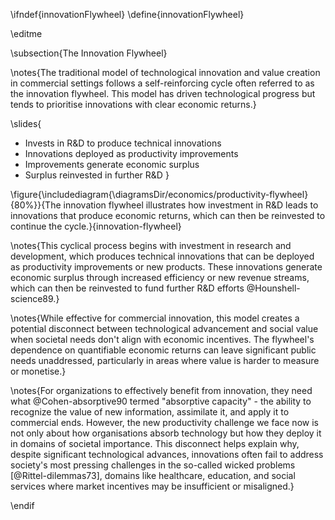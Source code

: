 \ifndef{innovationFlywheel}
\define{innovationFlywheel}

\editme

\subsection{The Innovation Flywheel}

\notes{The traditional model of technological innovation and value creation in commercial settings follows a self-reinforcing cycle often referred to as the innovation flywheel. This model has driven technological progress but tends to prioritise innovations with clear economic returns.}

\slides{
* Invests in R&D to produce technical innovations
* Innovations deployed as productivity improvements
* Improvements generate economic surplus
* Surplus reinvested in further R&D
}

\figure{\includediagram{\diagramsDir/economics/productivity-flywheel}{80%}}{The innovation flywheel illustrates how investment in R&D leads to innovations that produce economic returns, which can then be reinvested to continue the cycle.}{innovation-flywheel}

\notes{This cyclical process begins with investment in research and development, which produces technical innovations that can be deployed as productivity improvements or new products. These innovations generate economic surplus through increased efficiency or new revenue streams, which can then be reinvested to fund further R&D efforts @Hounshell-science89.}

\notes{While effective for commercial innovation, this model creates a potential disconnect between technological advancement and social value when societal needs don't align with economic incentives. The flywheel's dependence on quantifiable economic returns can leave significant public needs unaddressed, particularly in areas where value is harder to measure or monetise.}

\notes{For organizations to effectively benefit from innovation, they need what @Cohen-absorptive90 termed "absorptive capacity" - the ability to recognize the value of new information, assimilate it, and apply it to commercial ends. However, the new productivity challenge we face now is not only about how organisations absorb technology but how they deploy it in domains of societal importance. This disconnect helps explain why, despite significant technological advances, innovations often fail to address society's most pressing challenges in the so-called wicked problems [@Rittel-dilemmas73], domains like healthcare, education, and social services where market incentives may be insufficient or misaligned.}

\endif 
